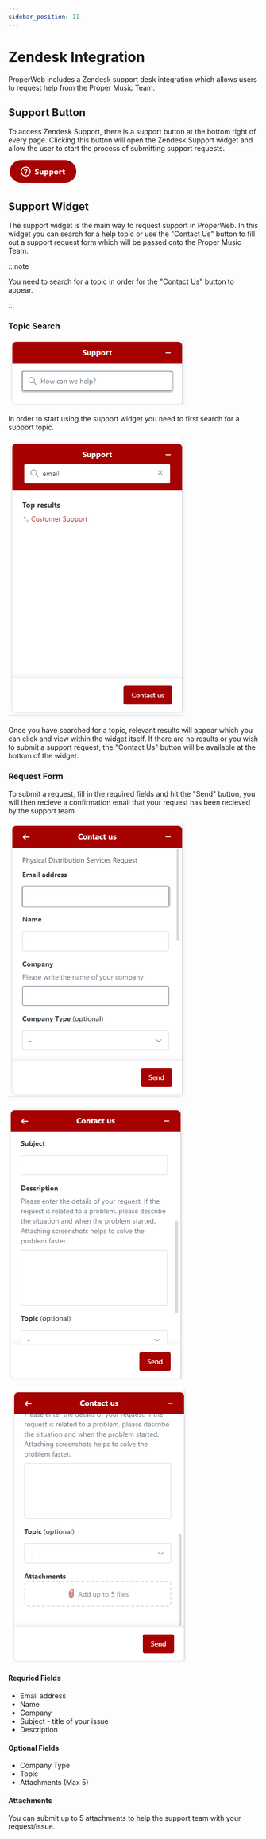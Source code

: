 ```yaml
---
sidebar_position: 11
---
```


# Zendesk Integration

ProperWeb includes a Zendesk support desk integration which allows users to request help from the Proper Music Team.

## Support Button
To access Zendesk Support, there is a support button at the bottom right of every page. Clicking this button will open the Zendesk Support widget and allow the user to start the process of submitting support requests.

![Zendesk Support Button](../static/img/pages/zendesk/pw_zendesk_support_button.png)

## Support Widget
The support widget is the main way to request support in ProperWeb. In this widget you can search for a help topic or use the "Contact Us" button to fill out a support request form which will be passed onto the Proper Music Team.

:::note

You need to search for a topic in order for the "Contact Us" button to appear.

:::

### Topic Search
![Zendesk Support Widget Search](../static/img/pages/zendesk/pw_zendesk_support_widget.png)

In order to start using the support widget you need to first search for a support topic.

![Zendesk Support Widget Search Results](../static/img/pages/zendesk/pw_zendesk_support_widget_search_results.png)

Once you have searched for a topic, relevant results will appear which you can click and view within the widget itself. If there are no results or you wish to submit a support request, the "Contact Us" button will be available at the bottom of the widget.

### Request Form

To submit a request, fill in the required fields and hit the "Send" button, you will then recieve a confirmation email that your request has been recieved by the support team.

![Zendesk Support Widget Request Form 1](../static/img/pages/zendesk/pw_zendesk_support_widget_contact_form_1.png)

![Zendesk Support Widget Request Form 2](../static/img/pages/zendesk/pw_zendesk_support_widget_contact_form_2.png)

![Zendesk Support Widget Request Form 3](../static/img/pages/zendesk/pw_zendesk_support_widget_contact_form_3.png)

#### Requried Fields
- Email address
- Name
- Company
- Subject - title of your issue
- Description

#### Optional Fields
- Company Type
- Topic
- Attachments (Max 5) 

#### Attachments
You can submit up to 5 attachments to help the support team with your request/issue.
